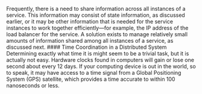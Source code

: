 Frequently, there is a need to share information across all instances of a service. This information may consist of state information, as discussed earlier, or it may be other information that is needed for the service instances to work together efficiently—for example, the IP address of the load balancer for the service. A solution exists to manage relatively small amounts of information shared among all instances of a service, as discussed next. #### Time Coordination in a Distributed System Determining exactly what time it is might seem to be a trivial task, but it is actually not easy. Hardware clocks found in computers will gain or lose one second about every 12 days. If your computing device is out in the world, so to speak, it may have access to a time signal from a Global Positioning System (GPS) satellite, which provides a time accurate to within 100 nanoseconds or less.
